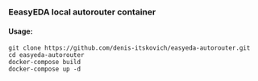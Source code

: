 ### **EeasyEDA** local autorouter container
#### Usage:
```
git clone https://github.com/denis-itskovich/easyeda-autorouter.git
cd easyeda-autorouter
docker-compose build
docker-compose up -d
```
